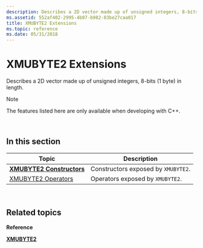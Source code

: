 ```yaml
---
description: Describes a 2D vector made up of unsigned integers, 8-bits (1 byte) in length.
ms.assetid: 552af402-2995-4b07-b982-83be27caa017
title: XMUBYTE2 Extensions
ms.topic: reference
ms.date: 05/31/2018
---
```


# XMUBYTE2 Extensions

Describes a 2D vector made up of unsigned integers, 8-bits (1 byte) in length.

> [!Note]  
> The features listed here are only available when developing with C++.

 

## In this section



| Topic                                                       | Description                                    |
|-------------------------------------------------------------|------------------------------------------------|
| [**XMUBYTE2 Constructors**](xmubyte2-ctor.md)<br/>   | Constructors exposed by `XMUBYTE2`.<br/> |
| [XMUBYTE2 Operators](ovw-xmubyte2-operators.md)<br/> | Operators exposed by `XMUBYTE2`.<br/>    |



 

## Related topics

<dl> <dt>

**Reference**
</dt> <dt>

[**XMUBYTE2**](/windows/desktop/api/DirectXPackedVector/ns-directxpackedvector-xmubyte2)
</dt> </dl>

 

 




